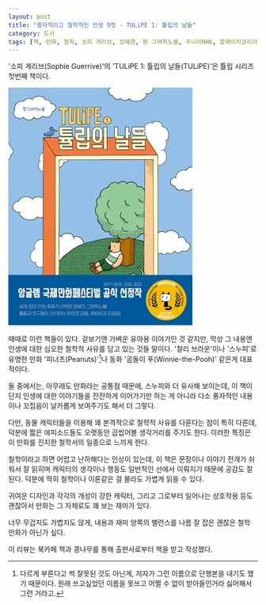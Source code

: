 ```yaml
---
layout: post
title: "풍자적이고 철학적인 인생 9컷 - TULiPE 1: 튤립의 날들"
category: 도서
tags: [책, 만화, 철학, 소피 게리브, 정혜경, 팡 그래픽노블, 주니어RHK, 알에이치코리아, 북카페 책과 콩나무, 서평]
---
```


'소피 게리브(Sophie Guerrive)'의
'TULiPE 1: 튤립의 날들(TULiPE)'은
튤립 시리즈 첫번째 책이다.

![표지](/images/book/tulipe-1-comic-book-h480.jpg)

때때로 이런 책들이 있다.
겉보기엔 가벼운 유아용 이야기인 것 같지만,
막상 그 내용엔 인생에 대한 심오한 철학적 사유를 담고 있는 것들 말이다.
'찰리 브라운'이나 '스누피'로 유명한 만화 '피너츠(Peanuts)'[^1]나
동화 '곰돌이 푸(Winnie-the-Pooh)' 같은게 대표적이다.

[^1]: 다르게 부른다고 썩 잘못된 것도 아닌게, 저자가 그런 이름으로 단행본을 내기도 했기 때문이다. 원래 쓰고싶었던 이름을 못쓰고 어쩔 수 없이 받아들인거라 싫어해서 그런 거라고.

둘 중에서는, 아무래도 만화라는 공통점 때문에, 스누피와 더 유사해 보이는데,
이 책이 단지 인생에 대한 이야기들을 잔잔하게 이어가기만 하는 게 아니라
다소 풍자적인 내용이나 꼬집음이 날카롭게 보여주기도 해서 더 그렇다.

다만, 동물 캐릭터들을 이용해 꽤 본격적으로 철학적 사유를 다룬다는 점이 특히 다른데,
덕분에 짧은 에피소드들도 오랫동안 곱씹어볼 생각거리를 주기도 한다.
이러한 특징은 이 만화를 진지한 철학서의 일종으로 느끼게 한다.

철학이라고 하면 어렵고 난하해다는 인상이 있는데,
이 책은 문장이나 이야기 전개가 쉬워서 잘 읽히며
캐릭터의 생각이나 행동도 일반적인 선에서 이뤄지기 때문에 공감도 잘 된다.
덕분에 딱히 철학이나 이론같은 걸 몰라도 가볍게 읽을 수 있다.

귀여운 디자인과 각각의 개성이 강한 캐릭터, 그리고 그로부터 일어나는 상호작용 등도 괜찮아서
만화는 그 자체로도 꽤 보는 재미가 있다.

너무 무겁지도 가볍지도 않게,
내용과 재미 양쪽의 밸런스를 나름 잘 잡은
괜찮은 철학 만화가 아닌가 싶다.



<div class="im im-info">
이 리뷰는 북카페 책과 콩나무를 통해 출판사로부터 책을 받고 작성했다.
</div>
